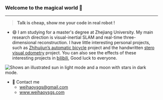 ### Welcome to the magical world 👋

---

> **Talk is cheap, show me your code in real robot !**

- 😄 I am studying for a master's degree at Zhejiang University. My main research direction is visual-inertial SLAM and real-time three-dimensional reconstruction. I have little interesting personal projects, such as [Zhihuijun’s automatic bicycle](https://github.com/weihaoysgs/bike-xuan) project and the handwritten [stero visual odometry](https://github.com/weihaoysgs/ssvio) project. You can also see the effects of these interesting projects in [bilibili](https://space.bilibili.com/480920640?spm_id_from=333.1007.0.0), Good luck to everyone.

<picture style="width=50px;">
  <source media="(prefers-color-scheme: dark)" srcset="https://img2023.cnblogs.com/blog/2353204/202309/2353204-20230925164115969-136891176.png">
  <source media="(prefers-color-scheme: light)" srcset="https://img2023.cnblogs.com/blog/2353204/202309/2353204-20230925164115969-136891176.png">
  <img alt="Shows an illustrated sun in light mode and a moon with stars in dark mode." src="https://img2023.cnblogs.com/blog/2353204/202309/2353204-20230925164115969-136891176.png">
</picture>


- 💬 Contact me
  - weihaoysgs@gmail.com
  - www.weihaoysgs.com

<!--
**weihaoysgs/weihaoysgs** is a ✨ _special_ ✨ repository because its `README.md` (this file) appears on your GitHub profile.

Here are some ideas to get you started:


- 👯 I’m looking to collaborate on ...
- 🤔 I’m looking for help with ...
- 💬 Ask me about ...
- 📫 How to reach me: ...
- 😄 Pronouns: ...
- ⚡ Fun fact: ...
-->
